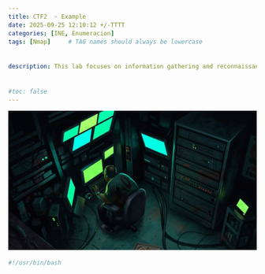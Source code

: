 ```yaml
---
title: CTF2  - Example
date: 2025-09-25 12:10:12 +/-TTTT
categories: [INE, Enumeracion]
tags: [Nmap]     # TAG names should always be lowercase


description: This lab focuses on information gathering and reconnaissance techniques to analyze a target website.


#toc: false
---
```


![img-description](/assets/img/Posts/CTF.jpg)


```bash
#!/usr/bin/bash
```